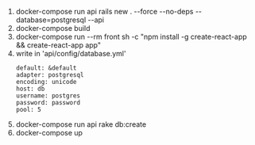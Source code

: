 1. docker-compose run api rails new . --force --no-deps --database=postgresql --api
2. docker-compose build
3. docker-compose run --rm front sh -c "npm install -g create-react-app && create-react-app app"
4. write in 'api/config/database.yml'
   ```
   default: &default
   adapter: postgresql
   encoding: unicode
   host: db
   username: postgres
   password: password
   pool: 5
   ```
5. docker-compose run api rake db:create
6. docker-compose up
